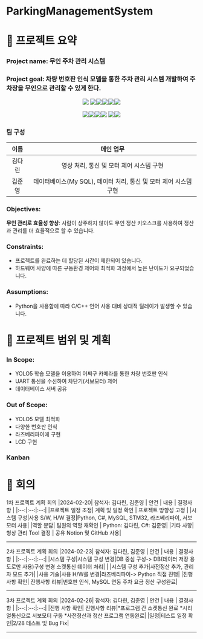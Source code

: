 # ParkingManagementSystem

# 🚗 프로젝트 요약

 ### Project name: 무인 주차 관리 시스템   
 ### Project goal: 차량 번호판 인식 모델을 통한 주차 관리 시스템 개발하여 주차장을 무인으로 관리할 수 있게 한다.   
   
<div align="center"><img src="https://img.shields.io/badge/Tag: -000000?style=plastic&logo=Tag&logoColor=white"> <img src="https://img.shields.io/badge/Python-3776AB?style=plastic&logo=Python&logoColor=white"><img src="https://img.shields.io/badge/Visual Studio Code-007ACC?style=plastic&logo=visualstudiocode&logoColor=white"><img src="https://img.shields.io/badge/Csharp-512BD4?style=plastic&logo=csharp&logoColor=white"><img src="https://img.shields.io/badge/STM32-03234B?style=plastic&logo=stmicroelectronics&logoColor=white"><img src="https://img.shields.io/badge/Pytorch-EE4C2C?style=plastic&logo=pytorch&logoColor=white">   
 
 <img src="https://img.shields.io/badge/OpenCV-5C3EE8?style=plastic&logo=opencv&logoColor=white"><img src="https://img.shields.io/badge/MySQL-4479A1?style=plastic&logo=mysql&logoColor=white"><img src="https://img.shields.io/badge/.NET-512BD4?style=plastic&logo=.NET&logoColor=white"><img src="https://img.shields.io/badge/Notion-000000?style=plastic&logo=Notion&logoColor=white"> <img src="https://img.shields.io/badge/NuGet-004880?style=plastic&logo=NuGet&logoColor=white"><img src="https://img.shields.io/badge/Arm Keil-394049?style=plastic&logo=armKEIL&logoColor=white"> </div>

### **팀 구성**
| 이름 | 메인 업무 |
|:--:|:--:|
|김다린|영상 처리, 통신 및 모터 제어 시스템 구현|
|김준영|데이터베이스(My SQL), 데이터 처리, 통신 및 모터 제어 시스템 구현|   
   
### Objectives:
 **무인 관리로 효율성 향상**: 사람이 상주하지 않아도 무인 정산 키오스크를 사용하여 정산과 관리를 더 효율적으로 할 수 있습니다.   

### Constraints:
 * 프로젝트를 완료하는 데 할당된 시간이 제한되어 있습니다.   
 * 하드웨어 사양에 따른 구동환경 제어와 최적화 과정에서 높은 난이도가 요구되었습니다.   

### Assumptions:   
 * Python을 사용함에 따라 C/C++ 언어 사용 대비 상대적 딜레이가 발생할 수 있습니다.   

 # 📆 프로젝트 범위 및 계획   
 ### In Scope:
  * YOLO5 학습 모델을 이용하여 어쩌구 카메라를 통한 차량 번호판 인식
  * UART 통신을 수신하여 차단기(서보모터) 제어
  * 데이터베이스 서버 공유

 ### Out of Scope:
   * YOLO5 모델 최적화
   * 다양한 번호판 인식
   * 라즈베리파이에 구현
   * LCD 구현

 ### Kanban


 # 📖 회의
1차 프로젝트 계획 회의 |2024-02-20| 참석자: 김다린, 김준영
| 안건 | 내용 | 결정사항 |
|:--:|:--:|:--:|
|프로젝트 일정 조정| 계획 및 일정 확인 | 프로젝트 방향성 고정 |
|시스템 구성|사용 S/W, H/W 결정|Python, C#, MySQL, STM32, 라즈베리파이, 서보모터 사용|
|역할 분담| 팀원의 역할 재확인 | Python: 김다린, C#: 김준영|
|기타 사항| 형상 관리 Tool 결정 | 공유 Notion 및 GitHub 사용|
***
2차 프로젝트 계획 회의 |2024-02-23| 참석자: 김다린, 김준영
| 안건 | 내용 | 결정사항 |
|:--:|:--:|:--:|
|시스템 구성|시스템 구성 변경|DB 중심 구성-> DB(데이터 저장 용도로만 사용)구성 변경   소켓통신 데이터 처리|
|         |시스템 구성 추가|사전정산 추가, 관리자 모드 추가|
|사용 기술|사용 H/W를 변경|라즈베리파이-> Python 직접 진행|
|진행 사항 확인| 진행사항 리뷰|번호판 인식, MySQL 연동   주차 요금 정산 구성완료|
***
3차 프로젝트 계획 회의 |2024-02-26| 참석자: 김다린, 김준영
| 안건 | 내용 | 결정사항 |
|:--:|:--:|:--:|
|진행 사항 확인| 진행사항 리뷰|*프로그램 간 소켓통신 완료       *시리얼통신으로 서보모터 구동      *사전정산과 정산 프로그램 연동완료|
|일정|테스트 일정 확인|2/28 테스트 및 Bug Fix|
***
